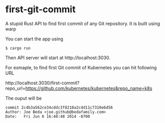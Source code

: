 # first-git-commit

A stupid Rust API to find first commit of any Git repository. It is built using warp

You can start the app using

```
$ cargo run
```

Then API server will start at http://localhost:3030. 

For exmaple, to find first Git commit of Kubernetes you can hit following URL

http://localhost:3030/first-commit?repo_url=https://github.com/kubernetes/kubernetes&repo_name=k8s

The ouput will be

```
commit 2c4b3a562ce34cddc3f8218a2c4d11c7310e6d56
Author: Joe Beda <joe.github@bedafamily.com>
Date:   Fri Jun 6 16:40:48 2014 -0700
```

